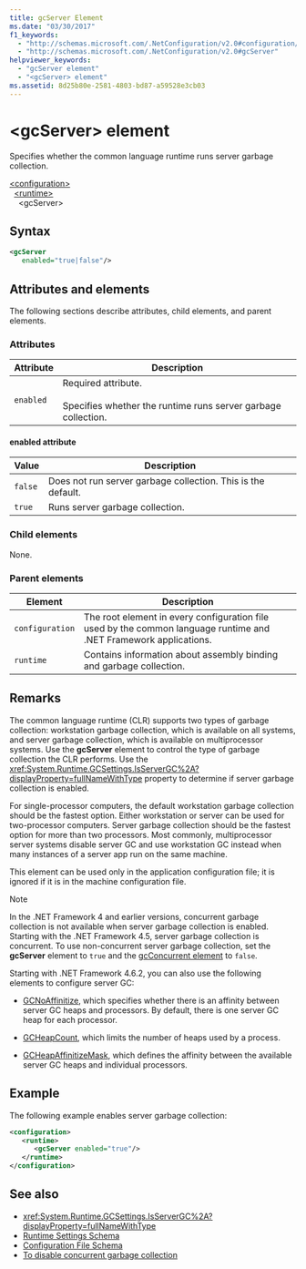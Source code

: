 ```yaml
---
title: gcServer Element
ms.date: "03/30/2017"
f1_keywords:
  - "http://schemas.microsoft.com/.NetConfiguration/v2.0#configuration/runtime/gcServer"
  - "http://schemas.microsoft.com/.NetConfiguration/v2.0#gcServer"
helpviewer_keywords:
  - "gcServer element"
  - "<gcServer> element"
ms.assetid: 8d25b80e-2581-4803-bd87-a59528e3cb03
---
```

# \<gcServer> element

Specifies whether the common language runtime runs server garbage collection.

[\<configuration>](../configuration-element.md)\
&nbsp;&nbsp;[\<runtime>](runtime-element.md)\
&nbsp;&nbsp;&nbsp;&nbsp;\<gcServer>

## Syntax

```xml
<gcServer
   enabled="true|false"/>
```

## Attributes and elements

The following sections describe attributes, child elements, and parent elements.

### Attributes

|Attribute|Description|
|---------------|-----------------|
|`enabled`|Required attribute.<br /><br />Specifies whether the runtime runs server garbage collection.|

#### enabled attribute

|Value|Description|
|-----------|-----------------|
|`false`|Does not run server garbage collection. This is the default.|
|`true`|Runs server garbage collection.|

### Child elements

None.

### Parent elements

|Element|Description|
|-------------|-----------------|
|`configuration`|The root element in every configuration file used by the common language runtime and .NET Framework applications.|
|`runtime`|Contains information about assembly binding and garbage collection.|

## Remarks

The common language runtime (CLR) supports two types of garbage collection: workstation garbage collection, which is available on all systems, and server garbage collection, which is available on multiprocessor systems. Use the **gcServer** element to control the type of garbage collection the CLR performs. Use the <xref:System.Runtime.GCSettings.IsServerGC%2A?displayProperty=fullNameWithType> property to determine if server garbage collection is enabled.

For single-processor computers, the default workstation garbage collection should be the fastest option. Either workstation or server can be used for two-processor computers. Server garbage collection should be the fastest option for more than two processors. Most commonly, multiprocessor server systems disable server GC and use workstation GC instead when many instances of a server app run on the same machine.

This element can be used only in the application configuration file; it is ignored if it is in the machine configuration file.

> [!NOTE]
> In the .NET Framework 4 and earlier versions, concurrent garbage collection is not available when server garbage collection is enabled. Starting with the .NET Framework 4.5, server garbage collection is concurrent. To use non-concurrent server garbage collection, set the **gcServer** element to `true` and the [gcConcurrent element](gcconcurrent-element.md) to `false`.

Starting with .NET Framework 4.6.2, you can also use the following elements to configure server GC:

- [GCNoAffinitize](gcnoaffinitize-element.md), which specifies whether there is an affinity between server GC heaps and processors. By default, there is one server GC heap for each processor.

- [GCHeapCount](gcheapcount-element.md), which limits the number of heaps used by a process.

- [GCHeapAffinitizeMask](gcheapaffinitizemask-element.md), which defines the affinity between the available server GC heaps and individual processors.

## Example

The following example enables server garbage collection:

```xml
<configuration>
   <runtime>
      <gcServer enabled="true"/>
   </runtime>
</configuration>
```

## See also

- <xref:System.Runtime.GCSettings.IsServerGC%2A?displayProperty=fullNameWithType>
- [Runtime Settings Schema](index.md)
- [Configuration File Schema](../index.md)
- [To disable concurrent garbage collection](gcconcurrent-element.md#to-disable-background-garbage-collection)
